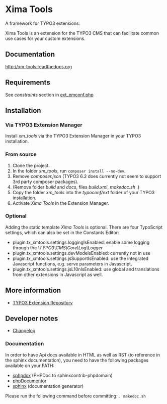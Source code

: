 # Xima Tools
A framework for TYPO3 extensions.

Xima Tools is an extension for the TYPO3 CMS that can facilitate common use cases for your custom extensions.

## Documentation

http://xm-tools.readthedocs.org

## Requirements
See *constraints* section in [ext_emconf.php](ext_emconf.php)

## Installation
### Via TYPO3 Extension Manager
Install *xm_tools* via the TYPO3 Extension Manager in your TYPO3 installation.

### From source
1. Clone the project.
2. In the folder *xm_tools*, run `composer install --no-dev`.
3. Remove *composer.json* (TYPO3 6.2 does currently not seem to support 3rd party composer packages).
4. (Remove folder *build* and *docs*, files *build.xml*, *makedoc.sh* .)
5. Copy the folder *xm_tools* into the *typoconf/ext* folder of your TYPO3 installation.
6. Activate *Xima Tools* in the Extension Manager.

### Optional
Adding the static template *Xima Tools* is optional. There are four TypoScript settings, which can also be set in the Constants Editor:
* plugin.tx_xmtools.settings.loggingIsEnabled: enable some logging through the *\TYPO3\CMS\Core\Log\Logger*
* plugin.tx_xmtools.settings.devModeIsEnabled: currently not in use
* plugin.tx_xmtools.settings.jsSupportIsEnabled: use the integrated Javascript functions, e.g. serve parameters in Javascript.
* plugin.tx_xmtools.settings.jsL10nIsEnabled: use global and translations from other extensions in Javascript as well.


## More information
* [TYPO3 Extension Repository](http://typo3.org/extensions/repository/view/xm_tools)

## Developer notes

* [Changelog](CHANGELOG.md)


### Documentation

In order to have Api docs available in HTML as well as RST (to reference in the sphinx documentation), you need to have the following packages available on your PATH:
- [sphpdox](https://github.com/EdRush/sphpdox) (PHPDoc to sphinxcontrib-phpdomain)
- [phpDocumentor](http://www.phpdoc.org/)
- [sphinx](http://sphinx-doc.org/) (documentation generator)

Please run the following command before committing: `. makedoc.sh`
